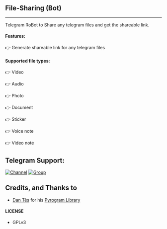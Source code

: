 ## File-Sharing (Bot)
---



Telegram RoBot to Share any telegram files and get the shareable link.

#### Features:

👉 Generate shareable link for any telegram files

#### Supported file types:

👉 Video

👉 Audio

👉 Photo

👉 Document

👉 Sticker

👉 Voice note

👉 Video note

## Telegram Support:

[![Channel](https://img.shields.io/badge/TG-Channel-30302f?style=flat&logo=telegram)](https://t.me/xTeamBots)
[![Group](https://img.shields.io/badge/TG-Group-30302f?style=flat&logo=telegram)](https://t.me/xTeamBotsSupport)

## Credits, and Thanks to

* [Dan Tès](https://t.me/haskell) for his [Pyrogram Library](https://github.com/pyrogram/pyrogram)

#### LICENSE
- GPLv3
